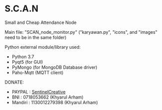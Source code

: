 # S.C.A.N
 Small and Cheap Attendance Node

Main file: "SCAN_node_monitor.py" ("karyawan.py", "icons", and "images" need to be in the same folder)

Python external module/library used:
 - Python 3.7
 - Pyqt5 (for GUI)
 - PyMongo (for MongoDB Database driver)
 - Paho-Mqtt (MQTT client)

DONATE: 
  - PAYPAL  : [SentinelCreative](https://www.paypal.me/sentinelcreative "PAYPAL")
  - BNI     : 0718053662 (Khyarul Arham)
  - Mandiri : 1130012279398 (Khyarul Arham)
